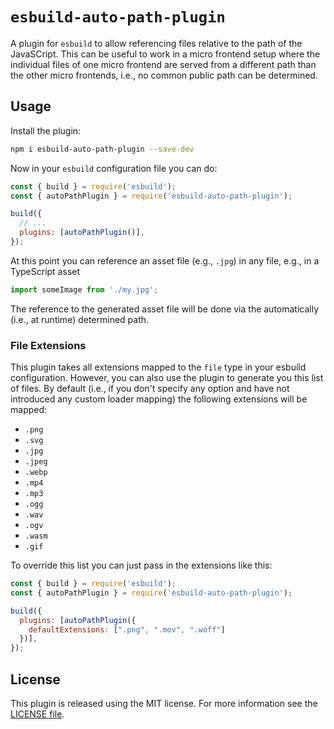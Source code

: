 # `esbuild-auto-path-plugin`

A plugin for `esbuild` to allow referencing files relative to the path of the JavaSCript. This can be useful to work in a micro frontend setup where the individual files of one micro frontend are served from a different path than the other micro frontends, i.e., no common public path can be determined.

## Usage

Install the plugin:

```sh
npm i esbuild-auto-path-plugin --save-dev
```

Now in your `esbuild` configuration file you can do:

```js
const { build } = require('esbuild');
const { autoPathPlugin } = require('esbuild-auto-path-plugin');

build({
  // ...
  plugins: [autoPathPlugin()],
});
```

At this point you can reference an asset file (e.g., `.jpg`) in any file, e.g., in a TypeScript asset

```js
import someImage from './my.jpg';
```

The reference to the generated asset file will be done via the automatically (i.e., at runtime) determined path.

### File Extensions

This plugin takes all extensions mapped to the `file` type in your esbuild configuration. However, you can also use the plugin to generate you this list of files. By default (i.e., if you don't specify any option and have not introduced any custom loader mapping) the following extensions will be mapped:

- `.png`
- `.svg`
- `.jpg`
- `.jpeg`
- `.webp`
- `.mp4`
- `.mp3`
- `.ogg`
- `.wav`
- `.ogv`
- `.wasm`
- `.gif`

To override this list you can just pass in the extensions like this:

```js
const { build } = require('esbuild');
const { autoPathPlugin } = require('esbuild-auto-path-plugin');

build({
  plugins: [autoPathPlugin({
    defaultExtensions: [".png", ".mov", ".woff"]
  })],
});
```

## License

This plugin is released using the MIT license. For more information see the [LICENSE file](LICENSE).
